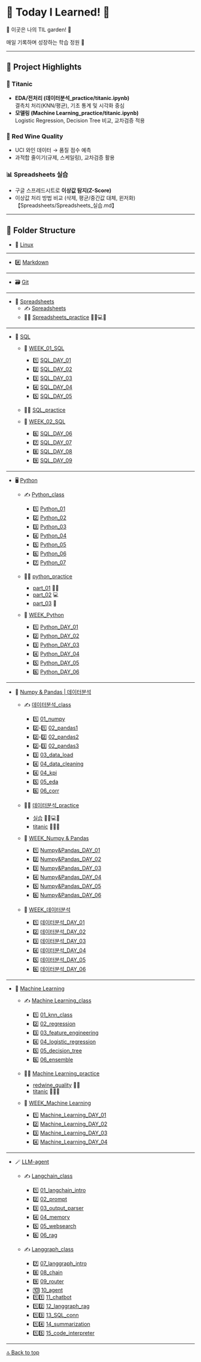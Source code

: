 # 🐥 Today I Learned! 🌈

🌸 이곳은 나의 TIL garden! 🌱

매일 기록하며 성장하는 학습 정원 🌿

---

## 🧪 Project Highlights

### 🚢 Titanic
- **EDA/전처리 (데이터분석_practice/titanic.ipynb)**  
  결측치 처리(KNN/평균), 기초 통계 및 시각화 중심  
- **모델링 (Machine Learning_practice/titanic.ipynb)**  
  Logistic Regression, Decision Tree 비교, 교차검증 적용  

### 🍷 Red Wine Quality
- UCI 와인 데이터 → 품질 점수 예측  
- 과적합 줄이기(규제, 스케일링), 교차검증 활용  

### 📊 Spreadsheets 실습
- 구글 스프레드시트로 **이상값 탐지(Z-Score)**  
- 이상값 처리 방법 비교 (삭제, 평균/중간값 대체, 윈저화)【Spreadsheets/Spreadsheets_실습.md】


---

## 📂 Folder Structure

- 🐧 [Linux](./Linux/Linux.md)
- ---
- #️⃣ [Markdown](./Markdown/Markdown.md)
- ---
- 🗃️ [Git](./git/git.md)
- ---
- 📑 [Spreadsheets](./Spreadsheets/)
    - ✍️ [Spreadsheets](./Spreadsheets/Spreadsheets.md)
    - 👩‍💻 [Spreadsheets_practice](./Spreadsheets/Spreadsheets_실습.md) 👩‍🔬💻🧪
- ---
- 🧩 [SQL](./SQL/SQL%20정리/)
    - 📅 [WEEK_01_SQL](./SQL/SQL%20정리/SQL_WEEK_01/)
        - 1️⃣ [SQL_DAY_01](./SQL/SQL%20정리/SQL_WEEK_01/SQL_DAY_01.md)
        - 2️⃣ [SQL_DAY_02](./SQL/SQL%20정리/SQL_WEEK_01/SQL_DAY_02.md)
        - 3️⃣ [SQL_DAY_03](./SQL/SQL%20정리/SQL_WEEK_01/SQL_DAY_03.md)
        - 4️⃣ [SQL_DAY_04](./SQL/SQL%20정리/SQL_WEEK_01/SQL_DAY_04.md)
        - 5️⃣ [SQL_DAY_05](./SQL/SQL%20정리/SQL_WEEK_01/SQL_DAY_05.md)

    - 👩‍💻 [SQL_practice](./SQL/SQL_project/)

    - 📅 [WEEK_02_SQL](./SQL/SQL%20정리/SQL_WEEK_02/)
        - 6️⃣ [SQL_DAY_06](./SQL/SQL%20정리/SQL_WEEK_02/SQL_DAY_06.md)
        - 7️⃣ [SQL_DAY_07](./SQL/SQL%20정리/SQL_WEEK_02/SQL_DAY_07.md)
        - 8️⃣ [SQL_DAY_08](./SQL/SQL%20정리/SQL_WEEK_02/SQL_DAY_08.md)
        - 9️⃣ [SQL_DAY_09](./SQL/SQL%20정리/SQL_WEEK_02/SQL_DAY_09.md)
- ---
- 🖥️ [Python](./Python/)
    - ✍️ [Python_class](./Python/Python_class/)
        - 1️⃣ [Python_01](./Python/Python_class/01_variable_data_type.ipynb)
        - 2️⃣ [Python_02](./Python/Python_class/02_operators.ipynb)
        - 3️⃣ [Python_03](./Python/Python_class/03_containers.ipynb)
        - 4️⃣ [Python_04](./Python/Python_class/04_control_flow.ipynb)
        - 5️⃣ [Python_05](./Python/Python_class/05_function.ipynb)
        - 6️⃣ [Python_06](./Python/Python_class/06_data_methods.ipynb)
        - 7️⃣ [Python_07](./Python/Python_class/07_OOP.ipynb)

    - 👩‍💻 [python_practice](./Python/Python_practice/)
        - [part_01](./Python/Python_practice/part1.ipynb) 👩‍🔬
        - [part_02](./Python/Python_practice/part2.ipynb) 💻
        - [part_03](./Python/Python_practice/part3.ipynb) 🧪


    - 📅 [WEEK_Python](./Python/Python%20정리/)
        - 1️⃣ [Python_DAY_01](./Python/Python%20정리/Python_DAY_01.md)
        - 2️⃣ [Python_DAY_02](./Python/Python%20정리/Python_DAY_02.md)
        - 3️⃣ [Python_DAY_03](./Python/Python%20정리/Python_DAY_03.md)
        - 4️⃣ [Python_DAY_04](./Python/Python%20정리/Python_DAY_04.md)
        - 5️⃣ [Python_DAY_05](./Python/Python%20정리/Python_DAY_05.md)
        - 6️⃣ [Python_DAY_06](./Python/Python%20정리/Python_DAY_06.md)
---
- 🔬 [Numpy & Pandas | 데이터분석](./데이터분석/)
    - ✍️ [데이터분석_class](./데이터분석/데이터분석%20class/)
        - 1️⃣ [01_numpy](./데이터분석/01_numpy.ipynb)
        - 2️⃣-1️⃣ [02_pandas1](./데이터분석/02_pandas1.ipynb)
        - 2️⃣-2️⃣ [02_pandas2](./데이터분석/02_pandas2.ipynb)
        - 2️⃣-3️⃣ [02_pandas3](./데이터분석/02_pandas3.ipynb)
        - 3️⃣ [03_data_load](./데이터분석/03_data_load.ipynb)
        - 4️⃣ [04_data_cleaning](./데이터분석/04_data_cleaning.ipynb)
        - 4️⃣ [04_kpi](./데이터분석/04_kpi.ipynb)
        - 5️⃣ [05_eda](./데이터분석/05_eda.ipynb)
        - 6️⃣ [06_corr](./데이터분석/06_corr.ipynb)

    - 👩‍💻 [데이터분석_practice](./데이터분석/데이터분석_practice/)
        - [실습](./데이터분석/데이터분석_practice/실습.ipynb) 👩‍🔬💻🧪
        - [titanic](./데이터분석/데이터분석_practice/titanic.ipynb) 🚢🧊🌊 

    - 📅 [WEEK_Numpy & Pandas](./데이터분석/Numpy%20&%20Pandas/)
        - 1️⃣ [Numpy&Pandas_DAY_01](./데이터분석/Numpy%20&%20Pandas/Numpy&Pandas_DAY_01.md)
        - 2️⃣ [Numpy&Pandas_DAY_02](./데이터분석/Numpy%20&%20Pandas/Numpy&Pandas_DAY_02.md)
        - 3️⃣ [Numpy&Pandas_DAY_03](./데이터분석/Numpy%20&%20Pandas/Numpy&Pandas_DAY_03.md)
        - 4️⃣ [Numpy&Pandas_DAY_04](./데이터분석/Numpy%20&%20Pandas/Numpy&Pandas_DAY_04.md)
        - 5️⃣ [Numpy&Pandas_DAY_05](./데이터분석/Numpy%20&%20Pandas/Numpy&Pandas_DAY_05.md)
        - 6️⃣ [Numpy&Pandas_DAY_06](./데이터분석/Numpy%20&%20Pandas/Numpy&Pandas_DAY_06.md)

    - 📅 [WEEK_데이터분석](./데이터분석/데이터분석%20정리/)
        - 1️⃣ [데이터분석_DAY_01](./데이터분석/데이터분석%20정리/데이터분석_DAY_01.md)
        - 2️⃣ [데이터분석_DAY_02](./데이터분석/데이터분석%20정리/데이터분석_DAY_02.md)
        - 3️⃣ [데이터분석_DAY_03](./데이터분석/데이터분석%20정리/데이터분석_DAY_03.md)
        - 4️⃣ [데이터분석_DAY_04](./데이터분석/데이터분석%20정리/데이터분석_DAY_04.md)
        - 5️⃣ [데이터분석_DAY_05](./데이터분석/데이터분석%20정리/데이터분석_DAY_05.md)
        - 6️⃣ [데이터분석_DAY_06](./데이터분석/데이터분석%20정리/데이터분석_DAY_06.md)
---
- 🤖 [Machine Learning](./Machine%20Learning/)
    - ✍️ [Machine Learning_class](./Machine%20Learning/Machine%20Learning_class/)
        - 1️⃣ [01_knn_class](./Machine%20Learning/Machine%20Learning_class/01_knn_class.ipynb)
        - 2️⃣ [02_regression](./Machine%20Learning/Machine%20Learning_class/02_regression.ipynb)
        - 3️⃣ [03_feature_engineering](./Machine%20Learning/Machine%20Learning_class/03_feature_engineering.ipynb)
        - 4️⃣ [04_logistic_regression](./Machine%20Learning/Machine%20Learning_class/04_logistic_regression.ipynb)
        - 5️⃣ [05_decision_tree](./Machine%20Learning/Machine%20Learning_class/04_logistic_regression.ipynb)
        - 6️⃣ [06_ensemble](./Machine%20Learning/Machine%20Learning_class/06_ensemble.ipynb)

    - 👩‍💻 [Machine Learning_practice](./Machine%20Learning/Machine%20Learning_practice/)
        - [redwine_quality](./Machine%20Learning/Machine%20Learning_practice/redwine_quality.ipynb) 🍇🍷
        - [titanic](./Machine%20Learning/Machine%20Learning_practice/titanic.ipynb) 🚢🧊🌊

    - 📅 [WEEK_Machine Learning](./Machine%20Learning/Machine%20Learning%20정리/)
        - 1️⃣ [Machine_Learning_DAY_01](./Machine%20Learning/Machine%20Learning%20정리/Machine_Learning_DAY_01.md)
        - 2️⃣ [Machine_Learning_DAY_02](./Machine%20Learning/Machine%20Learning%20정리/Machine_Learning_DAY_02.md)
        - 3️⃣ [Machine_Learning_DAY_03](./Machine%20Learning/Machine%20Learning%20정리/Machine_Learning_DAY_03.md)
        - 4️⃣ [Machine_Learning_DAY_04](./Machine%20Learning/Machine%20Learning%20정리/Machine_Learning_DAY_04.md)
---
-  🪄 [LLM-agent](./LLM-agent/)
    - ✍️ [Langchain_class](./LLM-agent/langchain_class/)
        - 1️⃣ [01_langchain_intro](./LLM-agent/langchain_class/01_langchain_intro.ipynb)
        - 2️⃣ [02_prompt](./LLM-agent/langchain_class/02_prompt.ipynb)
        - 3️⃣ [03_output_parser](./LLM-agent/langchain_class/03_output_parser.ipynb)
        - 4️⃣ [04_memory](./LLM-agent/langchain_class/04_memory.ipynb)
        - 5️⃣ [05_websearch](./LLM-agent/langchain_class/05_websearch.ipynb)
        - 6️⃣ [06_rag](./LLM-agent/langchain_class/06_rag.ipynb)




    - ✍️ [Langgraph_class](./LLM-agent/langgraph_class/)
        - 7️⃣ [07_langgraph_intro](./LLM-agent/langgraph_class/07_langgraph_intro.ipynb)
        - 8️⃣ [08_chain](./LLM-agent/langgraph_class/08_chain.ipynb)
        - 9️⃣ [09_router](./LLM-agent/langgraph_class/09_router.ipynb)
        - 🔟 [10_agent](./LLM-agent/langgraph_class/10_agent.ipynb)
        - 1️⃣1️⃣ [11_chatbot](./LLM-agent/langgraph_class/11_chatbot.ipynb)
        - 1️⃣2️⃣ [12_langgraph_rag](./LLM-agent/langgraph_class/12_langgraph_rag.ipynb)
        - 1️⃣3️⃣ [13_SQL_conn](./LLM-agent/langgraph_class/13_SQL_conn.ipynb)
        - 1️⃣4️⃣ [14_summarization](./LLM-agent/langgraph_class/14_summarization.ipynb)
        - 1️⃣5️⃣ [15_code_interpreter](./LLM-agent/langgraph_class/15_code_interpreter.ipynb)
        

---

[🔝 Back to top](#-today-i-learned-)